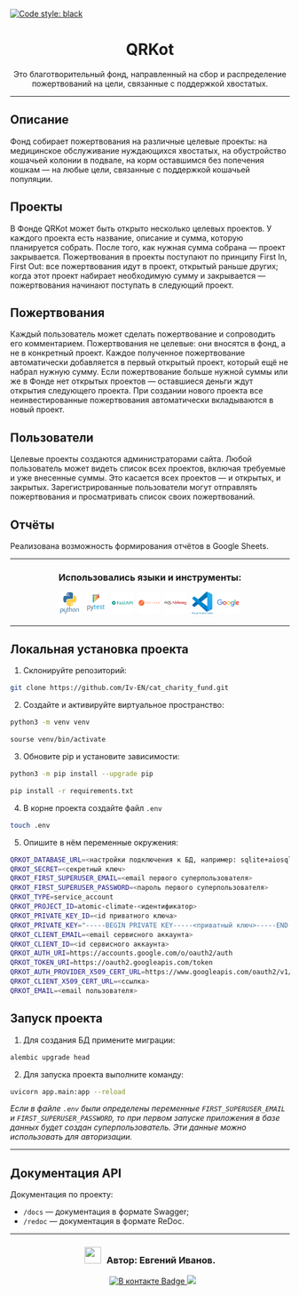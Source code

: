 [![Code style: black](https://img.shields.io/badge/code%20style-black-000000.svg)](https://github.com/psf/black)
<div align="center">
    <h1>QRKot</h1> 
    <p>
    Это благотворительный фонд, направленный на сбор и распределение пожертвований на цели, связанные с поддержкой хвостатых.
    </p>
</div>

---

## Описание

Фонд собирает пожертвования на различные целевые проекты: на медицинское обслуживание нуждающихся хвостатых, на обустройство кошачьей колонии в подвале, на корм оставшимся без попечения кошкам — на любые цели, связанные с поддержкой кошачьей популяции.

## Проекты

В Фонде QRKot может быть открыто несколько целевых проектов. У каждого проекта есть название, описание и сумма, которую планируется собрать. После того, как нужная сумма собрана — проект закрывается.
Пожертвования в проекты поступают по принципу First In, First Out: все пожертвования идут в проект, открытый раньше других; когда этот проект набирает необходимую сумму и закрывается — пожертвования начинают поступать в следующий проект.

## Пожертвования

Каждый пользователь может сделать пожертвование и сопроводить его комментарием. Пожертвования не целевые: они вносятся в фонд, а не в конкретный проект. Каждое полученное пожертвование автоматически добавляется в первый открытый проект, который ещё не набрал нужную сумму. Если пожертвование больше нужной суммы или же в Фонде нет открытых проектов — оставшиеся деньги ждут открытия следующего проекта. При создании нового проекта все неинвестированные пожертвования автоматически вкладываются в новый проект.

## Пользователи

Целевые проекты создаются администраторами сайта. 
Любой пользователь может видеть список всех проектов, включая требуемые и уже внесенные суммы. Это касается всех проектов — и открытых, и закрытых.
Зарегистрированные пользователи могут отправлять пожертвования и просматривать список своих пожертвований.

## Отчёты

Реализована возможность формирования отчётов в Google Sheets.

---

<div align="center">
    <h3 align="center">
        <p>Использовались языки и инструменты:</p>
        <div>
            <img src="https://github.com/devicons/devicon/blob/master/icons/python/python-original-wordmark.svg" title="Python" alt="Python" width="40" height="40"/>&nbsp;
            <img src="https://github.com/devicons/devicon/blob/master/icons/pytest/pytest-original-wordmark.svg" title="pytest" alt="pytest" width="40" height="40"/>&nbsp;
            <img src="https://github.com/devicons/devicon/blob/master/icons/fastapi/fastapi-original-wordmark.svg" title="FastApi" alt="FastApi" width="40" height="40"/>&nbsp;
            <img src="https://github.com/devicons/devicon/blob/master/icons/postman/postman-original-wordmark.svg" title="postman" alt="postman" width="40" height="40"/>&nbsp;
            <img src="https://github.com/devicons/devicon/blob/master/icons/sqlalchemy/sqlalchemy-original-wordmark.svg" title="SQLAlchemy" alt="SQLAlchemy" width="40" height="40"/>&nbsp;
            <img src="https://github.com/devicons/devicon/blob/master/icons/vscode/vscode-original-wordmark.svg" title="VSCode" alt="VSCode" width="40" height="40"/>&nbsp;
            <img src="https://github.com/devicons/devicon/blob/master/icons/google/google-original-wordmark.svg" title="Google Sheets" alt="Google Sheets" width="40" height="40"/>&nbsp;
        </div>
    </h3>
</div>

---

## Локальная установка проекта

1. Склонируйте репозиторий:
```bash
git clone https://github.com/Iv-EN/cat_charity_fund.git
```
2.  Создайте и активируйте виртуальное пространство:
```bash
python3 -m venv venv
```
```bash
sourse venv/bin/activate
```
3. Обновите pip и установите зависимости:
```bash
python3 -m pip install --upgrade pip
```
```bash
pip install -r requirements.txt
```
4. В корне проекта создайте файл `.env` 
```bash
touch .env
```
5. Опишите в нём переменные окружения:
```bash
QRKOT_DATABASE_URL=<настройки подключения к БД, например: sqlite+aiosqlite:///./development.db>
QRKOT_SECRET=<секретный ключ>
QRKOT_FIRST_SUPERUSER_EMAIL=<email первого суперпользователя>
QRKOT_FIRST_SUPERUSER_PASSWORD=<пароль первого суперпользователя>
QRKOT_TYPE=service_account
QRKOT_PROJECT_ID=atomic-climate-<идентификатор>
QRKOT_PRIVATE_KEY_ID=<id приватного ключа>
QRKOT_PRIVATE_KEY="-----BEGIN PRIVATE KEY-----<приватный ключ>-----END PRIVATE KEY-----\n"
QRKOT_CLIENT_EMAIL=<email сервисного аккаунта>
QRKOT_CLIENT_ID=<id сервисного аккаунта>
QRKOT_AUTH_URI=https://accounts.google.com/o/oauth2/auth
QRKOT_TOKEN_URI=https://oauth2.googleapis.com/token
QRKOT_AUTH_PROVIDER_X509_CERT_URL=https://www.googleapis.com/oauth2/v1/certs
QRKOT_CLIENT_X509_CERT_URL=<ссылка>
QRKOT_EMAIL=<email пользователя>
```

## Запуск проекта
1. Для создания БД примените миграции:
```bash
alembic upgrade head
```
2. Для запуска проекта выполните команду:
```bash
uvicorn app.main:app --reload
```
_Если в файле `.env` были определены переменные
`FIRST_SUPERUSER_EMAIL` и `FIRST_SUPERUSER_PASSWORD`, 
то при первом запуске приложения в базе данных будет создан суперпользователь.
Эти данные можно использовать для авторизации._
___

## Документация API
Документация по проекту:
 - `/docs` — документация в формате Swagger;
 - `/redoc` — документация в формате ReDoc.
___

<h3 align="center">
    <p><img src="https://media.giphy.com/media/iY8CRBdQXODJSCERIr/giphy.gif" width="30" height="30" style="margin-right: 10px;">Автор: Евгений Иванов. </p>
</h3>
<p align="center">

 <div align="center"  class="icons-social" style="margin-left: 10px;">
        <a href="https://vk.com/engenivanov" target="blank" rel="noopener noreferrer">
      <img src="https://img.shields.io/badge/%D0%92%20%D0%BA%D0%BE%D0%BD%D1%82%D0%B0%D0%BA%D1%82%D0%B5-blue?style=for-the-badge&logo=VK&logoColor=white" alt="В контакте Badge"/>
    </a>
    <a href="https://t.me/IvENauto" target="blank" rel="noopener noreferrer">
    <img src="https://img.shields.io/badge/Telegram-2CA5E0?style=for-the-badge&logo=telegram&logoColor=white"/>
    </a>
  </div>
</p>
